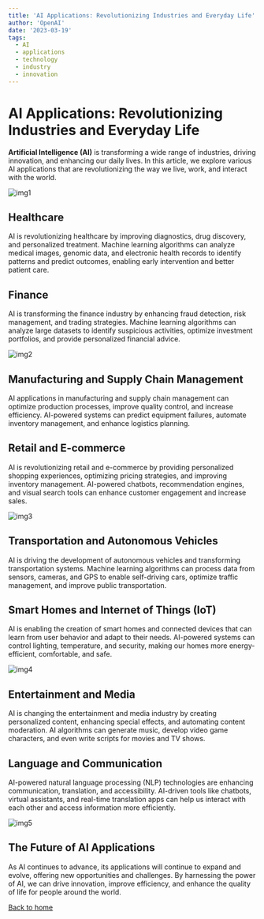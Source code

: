 ```yaml
---
title: 'AI Applications: Revolutionizing Industries and Everyday Life'
author: 'OpenAI'
date: '2023-03-19'
tags:
  - AI
  - applications
  - technology
  - industry
  - innovation
---
```


# AI Applications: Revolutionizing Industries and Everyday Life

**Artificial Intelligence (AI)** is transforming a wide range of industries, driving innovation, and enhancing our daily lives. In this article, we explore various AI applications that are revolutionizing the way we live, work, and interact with the world.

![img1](https://www.appletechsoft.com/wp-content/uploads/2021/02/How-AI-is-transforming-the-Entertainment-Industry.jpg)

## Healthcare

AI is revolutionizing healthcare by improving diagnostics, drug discovery, and personalized treatment. Machine learning algorithms can analyze medical images, genomic data, and electronic health records to identify patterns and predict outcomes, enabling early intervention and better patient care.

## Finance

AI is transforming the finance industry by enhancing fraud detection, risk management, and trading strategies. Machine learning algorithms can analyze large datasets to identify suspicious activities, optimize investment portfolios, and provide personalized financial advice.

![img2](https://www.analyticsinsight.net/wp-content/uploads/2023/01/10-Best-Artificial-Intelligence-Apps-You-Should-Know-in-2023.jpg)

## Manufacturing and Supply Chain Management

AI applications in manufacturing and supply chain management can optimize production processes, improve quality control, and increase efficiency. AI-powered systems can predict equipment failures, automate inventory management, and enhance logistics planning.

## Retail and E-commerce

AI is revolutionizing retail and e-commerce by providing personalized shopping experiences, optimizing pricing strategies, and improving inventory management. AI-powered chatbots, recommendation engines, and visual search tools can enhance customer engagement and increase sales.

![img3](https://edgy.app/wp-content/uploads/2020/10/Image-showing-the-backside-of-a-woman-while-970x646.jpg)

## Transportation and Autonomous Vehicles

AI is driving the development of autonomous vehicles and transforming transportation systems. Machine learning algorithms can process data from sensors, cameras, and GPS to enable self-driving cars, optimize traffic management, and improve public transportation.

## Smart Homes and Internet of Things (IoT)

AI is enabling the creation of smart homes and connected devices that can learn from user behavior and adapt to their needs. AI-powered systems can control lighting, temperature, and security, making our homes more energy-efficient, comfortable, and safe.

![img4](https://community.nasscom.in/sites/default/files/styles/960_x_600/public/media/images/AI%20Applications%20-%20The%20Future%20That%20Never%20Even%20Thought%20Of.jpg?itok=5HEzs3XN)

## Entertainment and Media

AI is changing the entertainment and media industry by creating personalized content, enhancing special effects, and automating content moderation. AI algorithms can generate music, develop video game characters, and even write scripts for movies and TV shows.

## Language and Communication

AI-powered natural language processing (NLP) technologies are enhancing communication, translation, and accessibility. AI-driven tools like chatbots, virtual assistants, and real-time translation apps can help us interact with each other and access information more efficiently.

![img5](https://d3lkc3n5th01x7.cloudfront.net/wp-content/uploads/2023/01/31005446/Generative-AI-Applications.png)

## The Future of AI Applications

As AI continues to advance, its applications will continue to expand and evolve, offering new opportunities and challenges. By harnessing the power of AI, we can drive innovation, improve efficiency, and enhance the quality of life for people around the world.

[Back to home](/)